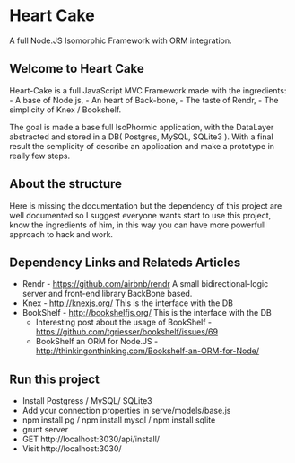 Heart Cake
==========

A full Node.JS Isomorphic Framework with ORM integration.


## Welcome to Heart Cake

Heart-Cake is a full JavaScript MVC Framework made with the ingredients:
	- A base of Node.js,
	- An heart of Back-bone,
	- The taste of Rendr,
	- The simplicity of Knex / Bookshelf.

The goal is made a base full IsoPhormic application, with the DataLayer abstracted and stored in a DB( Postgres, MySQL, SQLite3 ).
With a final result the semplicity of describe an application and make a prototype in really few steps.

## About the structure
Here is missing the documentation but the dependency of this project are well documented so I suggest everyone wants start to use this project,
know the ingredients of him, in this way you can have more powerfull approach to hack and work.

## Dependency Links and Relateds Articles
- Rendr - https://github.com/airbnb/rendr A small bidirectional-logic server and front-end library BackBone based.
- Knex - http://knexjs.org/ This is the interface with the DB
- BookShelf - http://bookshelfjs.org/ This is the interface with the DB
  - Interesting post about the usage of BookShelf - https://github.com/tgriesser/bookshelf/issues/69
  - BookShelf an ORM for Node.JS - http://thinkingonthinking.com/Bookshelf-an-ORM-for-Node/

## Run this project
- Install Postgress / MySQL/ SQLite3
- Add your connection properties in serve/models/base.js
- npm install pg / npm install mysql / npm install sqlite
- grunt server
- GET http://localhost:3030/api/install/
- Visit http://localhost:3030/